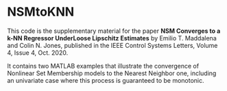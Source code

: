 # NSMtoKNN

This code is the supplementary material for the paper **NSM Converges to a k-NN Regressor UnderLoose Lipschitz Estimates** by Emilio T. Maddalena and Colin N. Jones, published in the IEEE Control Systems Letters, Volume 4, Issue 4, Oct. 2020.

It contains two MATLAB examples that illustrate the convergence of Nonlinear Set Membership models to the Nearest Neighbor one, including an univariate case where this process is guaranteed to be monotonic.
